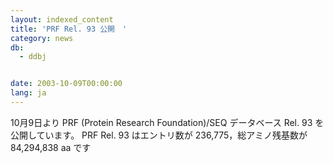```yaml
---
layout: indexed_content
title: 'PRF Rel. 93 公開　'
category: news
db:
  - ddbj


date: 2003-10-09T00:00:00
lang: ja
---
```


10月9日より PRF (Protein Research Foundation)/SEQ データベース Rel. 93 を公開しています。 PRF Rel. 93 はエントリ数が 236,775，総アミノ残基数が 84,294,838 aa です
